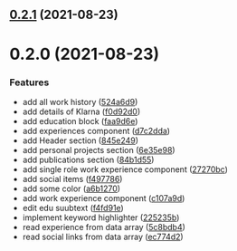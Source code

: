 ## [0.2.1](https://github.com/umutcanbolat/resume/compare/0.2.0...0.2.1) (2021-08-23)

# 0.2.0 (2021-08-23)


### Features

* add all work history ([524a6d9](https://github.com/umutcanbolat/resume/commit/524a6d90ebfa92496bede87c1dc5c58ce4f764b6))
* add details of Klarna ([f0d92d0](https://github.com/umutcanbolat/resume/commit/f0d92d0dd0f75acbb542b0d21f9d0e2eb896a4f3))
* add education block ([faa9d6e](https://github.com/umutcanbolat/resume/commit/faa9d6eff926dc979e24de8b749025b01b90f29d))
* add experiences component ([d7c2dda](https://github.com/umutcanbolat/resume/commit/d7c2ddab3b42ee01b12482c069f69fedbcf50903))
* add Header section ([845e249](https://github.com/umutcanbolat/resume/commit/845e24917cc0261775ca1ba68ff7d4c8efd6510f))
* add personal projects section ([6e35e98](https://github.com/umutcanbolat/resume/commit/6e35e9869d9ddfaa1b72974625b65782e4ccddb7))
* add publications section ([84b1d55](https://github.com/umutcanbolat/resume/commit/84b1d55d0022ef76173c5e3eab08e0507caa368e))
* add single role work experience component ([27270bc](https://github.com/umutcanbolat/resume/commit/27270bc9fb6d3b24850d02ca706de7a864a51787))
* add social items ([f497786](https://github.com/umutcanbolat/resume/commit/f4977863e16065f125a804c96a184526daabd19c))
* add some color ([a6b1270](https://github.com/umutcanbolat/resume/commit/a6b1270bd01d85ffdf97a66f9b2dc1a42763200f))
* add work experience component ([c107a9d](https://github.com/umutcanbolat/resume/commit/c107a9d8e783e482582d8138b6a084215e794a01))
* edit edu suubtext ([f4fd91e](https://github.com/umutcanbolat/resume/commit/f4fd91ea5dc417caffd63fef4c8bd50187fa6ede))
* implement keyword highlighter ([225235b](https://github.com/umutcanbolat/resume/commit/225235b5ae2e3d01d76937d78382eb6e2565bc23))
* read experience from data array ([5c8bdb4](https://github.com/umutcanbolat/resume/commit/5c8bdb42f6e1bb7eecdd40b4addc93b89583c16e))
* read social links from data array ([ec774d2](https://github.com/umutcanbolat/resume/commit/ec774d2f7321ff4ab93e59b32e5329628eb06c43))

